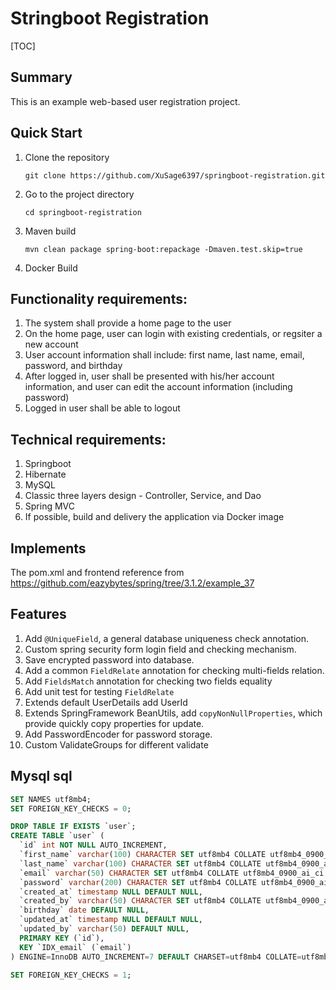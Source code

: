 # Stringboot Registration

[TOC]

## Summary
This is an example web-based user registration project.

## Quick Start
1. Clone the repository
    ```ssh
    git clone https://github.com/XuSage6397/springboot-registration.git
    ```
1. Go to the project directory
    ```shell
    cd springboot-registration
    ```
1. Maven build
    ```shell
    mvn clean package spring-boot:repackage -Dmaven.test.skip=true
    ```
1. Docker Build
   
## Functionality requirements:
1. The system shall provide a home page to the user
2. On the home page, user can login with existing credentials, or regsiter a new account
3. User account information shall include: first name, last name, email, password, and birthday
4. After logged in, user shall be presented with his/her account information, and user can edit the account information (including password)
5. Logged in user shall be able to logout

## Technical requirements:
1. Springboot
2. Hibernate
3. MySQL
4. Classic three layers design - Controller, Service, and Dao
5. Spring MVC
6. If possible, build and delivery the application via Docker image

## Implements
The pom.xml and frontend reference from https://github.com/eazybytes/spring/tree/3.1.2/example_37

## Features
1. Add `@UniqueField`, a general database uniqueness check annotation.
2. Custom spring security form login field and checking mechanism.
3. Save encrypted password into database.
4. Add a common `FieldRelate` annotation for checking multi-fields relation.
5. Add `FieldsMatch` annotation for checking two fields equality
6. Add unit test for testing `FieldRelate`
7. Extends default UserDetails add UserId
8. Extends SpringFramework BeanUtils, add `copyNonNullProperties`, which provide quickly copy properties for update. 
9. Add PasswordEncoder for password storage.
10. Custom ValidateGroups for different validate

## Mysql sql
```sql
SET NAMES utf8mb4;
SET FOREIGN_KEY_CHECKS = 0;

DROP TABLE IF EXISTS `user`;
CREATE TABLE `user` (
  `id` int NOT NULL AUTO_INCREMENT,
  `first_name` varchar(100) CHARACTER SET utf8mb4 COLLATE utf8mb4_0900_ai_ci DEFAULT NULL,
  `last_name` varchar(100) CHARACTER SET utf8mb4 COLLATE utf8mb4_0900_ai_ci DEFAULT NULL,
  `email` varchar(50) CHARACTER SET utf8mb4 COLLATE utf8mb4_0900_ai_ci DEFAULT NULL,
  `password` varchar(200) CHARACTER SET utf8mb4 COLLATE utf8mb4_0900_ai_ci DEFAULT NULL,
  `created_at` timestamp NULL DEFAULT NULL,
  `created_by` varchar(50) CHARACTER SET utf8mb4 COLLATE utf8mb4_0900_ai_ci DEFAULT NULL,
  `birthday` date DEFAULT NULL,
  `updated_at` timestamp NULL DEFAULT NULL,
  `updated_by` varchar(50) DEFAULT NULL,
  PRIMARY KEY (`id`),
  KEY `IDX_email` (`email`)
) ENGINE=InnoDB AUTO_INCREMENT=7 DEFAULT CHARSET=utf8mb4 COLLATE=utf8mb4_0900_ai_ci;

SET FOREIGN_KEY_CHECKS = 1;
```